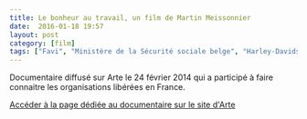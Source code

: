 ```yaml
---
title: Le bonheur au travail, un film de Martin Meissonnier
date:  2016-01-18 19:57
layout: post
category: [film]
tags: ["Favi", "Ministère de la Sécurité sociale belge", "Harley-Davidson"]
---
```


Documentaire diffusé sur Arte le 24 février 2014 qui a participé à faire connaitre les organisations libérées en France.

[Accéder à la page dédiée au documentaire sur le site d'Arte](http://www.arte.tv/guide/fr/051637-000/le-bonheur-au-travail)

